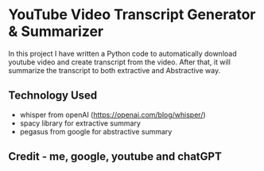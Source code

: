 # YouTube Video Transcript Generator & Summarizer
In this project I have written a Python code to automatically download youtube video and create transcript from the video. After that, it will summarize the transcript to both extractive and Abstractive way. 

## Technology Used
- whisper from openAI (https://openai.com/blog/whisper/)
- spacy library for extractive summary
- pegasus from google for abstractive summary

## Credit - me, google, youtube and chatGPT
